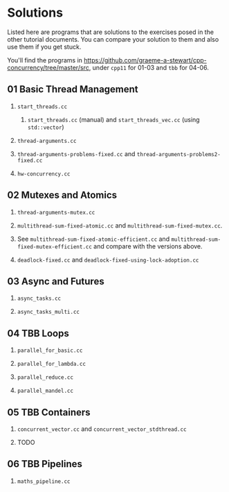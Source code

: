 Solutions
=

Listed here are programs that are solutions to the exercises posed in
the other tutorial documents. You can compare your solution to them
and also use them if you get stuck.

You'll find the programs in
https://github.com/graeme-a-stewart/cpp-concurrency/tree/master/src,
under `cpp11` for 01-03 and `tbb` for 04-06.

01 Basic Thread Management
-

1. `start_threads.cc`
    1. `start_threads.cc` (manual) and `start_threads_vec.cc` (using
       `std::vector`)

1. `thread-arguments.cc`

1. `thread-arguments-problems-fixed.cc` and
   `thread-arguments-problems2-fixed.cc`

1. `hw-concurrency.cc`


02 Mutexes and Atomics
-

1. `thread-arguments-mutex.cc`

2. `multithread-sum-fixed-atomic.cc` and 
   `multithread-sum-fixed-mutex.cc`. 

3. See `multithread-sum-fixed-atomic-efficient.cc` and
   `multithread-sum-fixed-mutex-efficient.cc` and compare with the
   versions above.
   
4. `deadlock-fixed.cc` and
   `deadlock-fixed-using-lock-adoption.cc`

03 Async and Futures
-

1. `async_tasks.cc`

1. `async_tasks_multi.cc`


04 TBB Loops
-

1. `parallel_for_basic.cc`

1. `parallel_for_lambda.cc`

1. `parallel_reduce.cc`

1. `parallel_mandel.cc`


05 TBB Containers
-

1. `concurrent_vector.cc` and `concurrent_vector_stdthread.cc`

1. TODO

06 TBB Pipelines
-

1. `maths_pipeline.cc`

